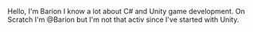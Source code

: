 Hello, I'm Barion I know a lot about C# and Unity game development.
On Scratch I'm @Barion but I'm not that activ since I've started with Unity.
